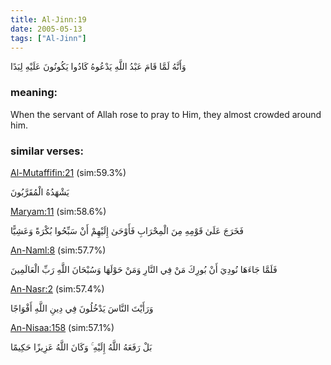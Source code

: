 ```yaml
---
title: Al-Jinn:19
date: 2005-05-13
tags: ["Al-Jinn"]
---
```

وَأَنَّهُ لَمَّا قَامَ عَبْدُ اللَّهِ يَدْعُوهُ كَادُوا يَكُونُونَ عَلَيْهِ لِبَدًا
### meaning: 
When the servant of Allah rose to pray to Him, they almost crowded around him.
### similar verses: 

[Al-Mutaffifin:21](/83/21) (sim:59.3%)

يَشْهَدُهُ الْمُقَرَّبُونَ

[Maryam:11](/19/11) (sim:58.6%)

فَخَرَجَ عَلَىٰ قَوْمِهِ مِنَ الْمِحْرَابِ فَأَوْحَىٰ إِلَيْهِمْ أَنْ سَبِّحُوا بُكْرَةً وَعَشِيًّا

[An-Naml:8](/27/8) (sim:57.7%)

فَلَمَّا جَاءَهَا نُودِيَ أَنْ بُورِكَ مَنْ فِي النَّارِ وَمَنْ حَوْلَهَا وَسُبْحَانَ اللَّهِ رَبِّ الْعَالَمِينَ

[An-Nasr:2](/110/2) (sim:57.4%)

وَرَأَيْتَ النَّاسَ يَدْخُلُونَ فِي دِينِ اللَّهِ أَفْوَاجًا

[An-Nisaa:158](/4/158) (sim:57.1%)

بَلْ رَفَعَهُ اللَّهُ إِلَيْهِ ۚ وَكَانَ اللَّهُ عَزِيزًا حَكِيمًا

